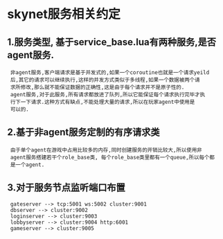 # skynet服务相关约定

## 1.服务类型, 基于service_base.lua有两种服务,是否agent服务.
     非agent服务,客户端请求是基于并发式的,如果一个coroutine也就是一个请求yeild
     后,其它的请求可以继续执行,这样的并发方式类似于多线程,如果一个数据被两个请
     求所修改,那么就不能保证数据的正确性,这是由于每个请求并不是原子性的.
     agent服务,对于此服务,所有请求都放进了队列,所以它能保证每个请求执行完毕才执
     行下一下请求.这种方式有缺点,不能处理大量的请求,所以在玩家agent中使用是
     可以的.  
  
## 2.基于非agent服务定制的有序请求类
     由于单个agent在游戏中占用比较多的内存,同时创建服务的开销比较大,所以使用非
     agent服务搭建若干个role_base类, 每个role_base类里都有一个queue,所以每个都
     是一个agent. 


## 3.对于服务节点监听端口布置
     gateserver --> tcp:5001 ws:5002 cluster:9001
     dbserver --> cluster:9002
     loginserver --> cluster:9003
     lobbyserver --> cluster:9004 http:6001
     gameserver --> cluster:9005